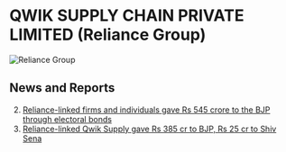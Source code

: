 # QWIK SUPPLY CHAIN PRIVATE LIMITED (Reliance Group)

![Reliance Group](https://media.assettype.com/newslaundry%2F2024-03%2Fd2a4649d-5b7b-4e6e-a9de-f69f4f8075b4%2FReliance_new_bond_details.jpg?auto=format%2Ccompress&fit=max&format=webp&w=1200&dpr=2.0)

## News and Reports

2. [Reliance-linked firms and individuals gave Rs 545 crore to the BJP through electoral bonds](https://scroll.in/article/1065601/reliance-linked-firm-gave-rs-375-crore-to-the-bjp-through-electoral-bonds)
1. [Reliance-linked Qwik Supply gave Rs 385 cr to BJP, Rs 25 cr to Shiv Sena](https://economictimes.indiatimes.com/news/politics-and-nation/reliance-linked-qwik-supply-gave-rs-385-cr-to-bjp-rs-25-cr-to-shiv-sena/articleshow/108684602.cms?from=mdr)
